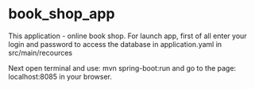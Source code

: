 # book_shop_app

This application - online book shop.
For launch app, first of all enter your login and password to access the database in application.yaml in src/main/recources 

Next open terminal and use: mvn spring-boot:run
and go to the page: localhost:8085  in your browser.

